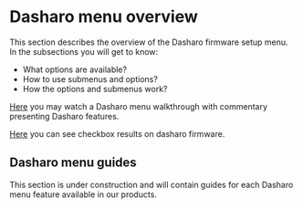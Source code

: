 # Dasharo menu overview

This section describes the overview of the Dasharo firmware setup menu. In the
subsections you will get to know:

* What options are available?
* How to use submenus and options?
* How the options and submenus work?

[Here](https://youtu.be/3tk0snFrZDY) you may watch a Dasharo menu walkthrough
with commentary presenting Dasharo features.

[Here](../variants/novacustom_nv4x/compatibility-check-results-ubuntu.md) you
can see checkbox results on dasharo firmware.

## Dasharo menu guides

This section is under construction and will contain guides for each Dasharo
menu feature available in our products.
